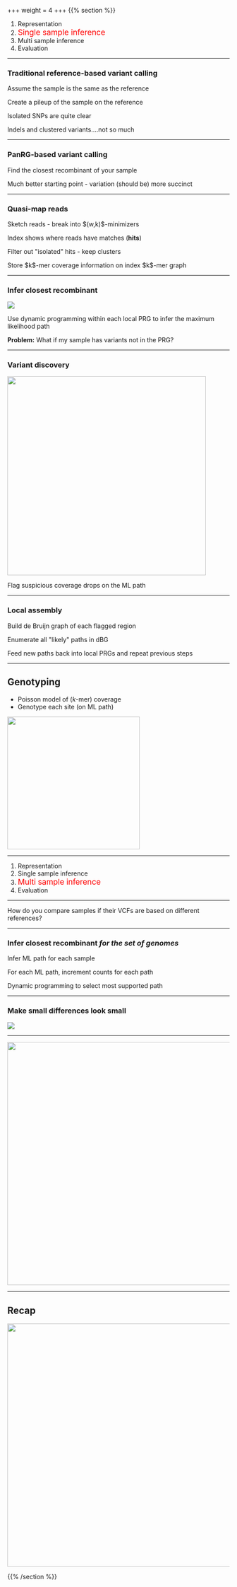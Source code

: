 +++
weight = 4
+++
{{% section %}}

1. Representation
2. <span style="color: red;font-size: 1.25em;">Single sample inference</span>
3. Multi sample inference
4. Evaluation

---

### Traditional reference-based variant calling

<p class="fragment fade-in-then-semi-out">Assume the sample is the same as the reference</p>
<p class="fragment fade-in-then-semi-out">Create a pileup of the sample on the reference</p>
<p class="fragment fade-in-then-semi-out">Isolated SNPs are quite clear</p>
<p class="fragment fade-in">Indels and clustered variants....not so much</p>

---

### PanRG-based variant calling

<p class="fragment fade-in-then-semi-out">Find the closest recombinant of your sample</p>
<p class="fragment fade-in">Much better starting point - variation (should be) more succinct</p>

---

### Quasi-map reads

<p class="fragment fade-in">Sketch reads - break into $(w,k)$-minimizers</p>
<p class="fragment fade-in">Index shows where reads have matches (<b>hits</b>)</p>
<p class="fragment fade-in">Filter out "isolated" hits - keep clusters</p>
<p class="fragment fade-in">Store $k$-mer coverage information on index $k$-mer graph</p>

---

### Infer closest recombinant

<img src="images/recombinant.png" style="border: none;">

Use dynamic programming within each local PRG to infer the maximum likelihood path

<p class="fragment fade-up"><b>Problem:</b> What if my sample has variants not in the PRG?</p>

---

### Variant discovery

<img src="images/find-candidate.png" style="border: none;" height="450">

Flag suspicious coverage drops on the ML path

---

### Local assembly

<p class="fragment fade-in">Build de Bruijn graph of each flagged region</p>
<p class="fragment fade-in">Enumerate all "likely" paths in dBG</p>
<p class="fragment fade-in">Feed new paths back into local PRGs and repeat previous steps</p>

---

## Genotyping

- Poisson model of ($k$-mer) coverage
- Genotype each site (on ML path)

<img src="images/build-prg.png"  height="300" style="border: none;">

---

1. Representation
2. Single sample inference
3. <span style="color: red;font-size: 1.25em;">Multi sample inference</span>
4. Evaluation

---

How do you compare samples if their VCFs are based on different references?

---

### Infer closest recombinant *for the set of genomes*

<p class="fragment fade-in">Infer ML path for each sample</p>
<p class="fragment fade-in">For each ML path, increment counts for each path</p>
<p class="fragment fade-in">Dynamic programming to select most supported path</p>

---

### Make small differences look small

<img src="images/pandora-compare.png" style="border: none;">

---

<img src="images/relax.gif" style="border: none;" height="550">

---

## Recap


<img src="images/pandora.png" style="border: none;" height="550">


{{% /section %}}

